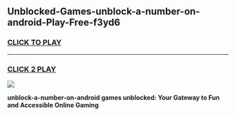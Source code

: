 
## Unblocked-Games-unblock-a-number-on-android-Play-Free-f3yd6
<h3>
<a href="https://premium76.site?title=unblock-a-number-on-android&ref=18A1">CLICK TO PLAY</a></h3>
<hr>

<h3>
<a href="https://premium76.site?title=unblock-a-number-on-android&ref=18A1">CLICK 2 PLAY</a>
  
</h3>

<a href="https://premium76.site?title=unblock-a-number-on-android&ref=18A1"><img src="https://clearcache.store/games.png"></a>


**unblock-a-number-on-android games unblocked: Your Gateway to Fun and Accessible Online Gaming**

